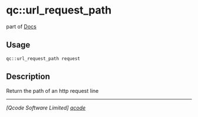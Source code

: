 qc::url_request_path
====================

part of [Docs](../index.md)

Usage
-----
`qc::url_request_path request`

Description
-----------
Return the path of an http request line

----------------------------------
*[Qcode Software Limited] [qcode]*

[qcode]: http://www.qcode.co.uk "Qcode Software"